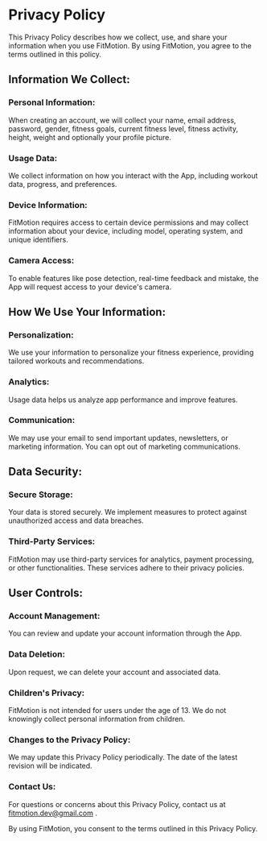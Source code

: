 # Privacy Policy

This Privacy Policy describes how we collect, use, and share your information when you use FitMotion. By using FitMotion, you agree to the terms outlined in this policy.

## Information We Collect:

### Personal Information:
When creating an account, we will collect your name, email address, password, gender, fitness goals, current fitness level, fitness activity, height, weight and optionally your profile picture.

### Usage Data:
We collect information on how you interact with the App, including workout data, progress, and preferences.

### Device Information:
FitMotion requires access to certain device permissions and may collect information about your device, including model, operating system, and unique identifiers.

### Camera Access:
To enable features like pose detection, real-time feedback and mistake, the App will request access to your device's camera.

## How We Use Your Information:

### Personalization:
We use your information to personalize your fitness experience, providing tailored workouts and recommendations.

### Analytics:
Usage data helps us analyze app performance and improve features.

### Communication:
We may use your email to send important updates, newsletters, or marketing information. You can opt out of marketing communications.

## Data Security:

### Secure Storage:
Your data is stored securely. We implement measures to protect against unauthorized access and data breaches.

### Third-Party Services:
FitMotion may use third-party services for analytics, payment processing, or other functionalities. These services adhere to their privacy policies.

## User Controls:

### Account Management:
You can review and update your account information through the App.

### Data Deletion:
Upon request, we can delete your account and associated data.

### Children's Privacy:
FitMotion is not intended for users under the age of 13. We do not knowingly collect personal information from children.

### Changes to the Privacy Policy:
We may update this Privacy Policy periodically. The date of the latest revision will be indicated.

### Contact Us:
For questions or concerns about this Privacy Policy, contact us at fitmotion.dev@gmail.com .

By using FitMotion, you consent to the terms outlined in this Privacy Policy.
